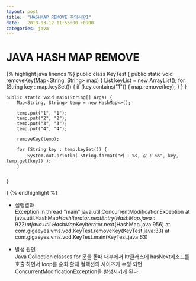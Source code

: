 ```yaml
---
layout: post
title:  "HASHMAP REMOVE 주의사항1"
date:   2018-03-12 11:55:00 +0900
categories: java
---
```


# JAVA HASH MAP REMOVE

{% highlight java linenos %}
public class KeyTest {
    public static void removeKey(Map<String, String> map) {
		List<String> keyList = new ArrayList<String>();
		for (String key : map.keySet()) {
		   if (key.contains("1")) {
			   map.remove(key);
		   }
		}
	}

    public static void main(String[] args) {
		Map<String, String> temp = new HashMap<>();
		
		temp.put("1", "1");
		temp.put("2", "2");
		temp.put("3", "3");
		temp.put("4", "4");
		
		removeKey(temp);
		
		for (String key : temp.keySet()) {
            System.out.println( String.format("키 : %s, 값 : %s", key, temp.get(key)) );
        }
		
		
	}
}
{% endhighlight %}


- 실행결과  
Exception in thread "main" java.util.ConcurrentModificationException
	at java.util.HashMap$HashIterator.nextEntry(HashMap.java:922)
	at java.util.HashMap$KeyIterator.next(HashMap.java:956)
	at com.gigaeyes.vms.vod.KeyTest.removeKey(KeyTest.java:33)
	at com.gigaeyes.vms.vod.KeyTest.main(KeyTest.java:63)

- 발생 원인  
    Java Collection classes for 문을 돌때 내부에서 Itr클래스에 hasNext메소드를 호출 하면서 loop를 순회 할때 컬렉션의 사이즈가 수정 되면 
    ConcurrentModificationException을 발생시키게 된다.



